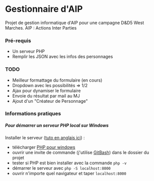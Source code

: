 # Gestionnaire d'AIP
Projet de gestion informatique d'AIP pour une campagne D&D5 West Marches.
AIP : Actions Inter Parties

### Pré-requis
* Un serveur PHP
* Remplir les JSON avec les infos des personnages

### TODO
* Meilleur formattage du formulaire (en cours)
* Dropdown avec les possibilités => 1/2
* Ajax pour dynamiser le formulaire
* Envoie du résultat par mail au MJ
* Ajout d'un "Créateur de Personnage"

### Informations pratiques
##### Pour démarrer un serveur PHP local sur Windows

Installer le serveur ([tuto en anglais ici](https://www.jeffgeerling.com/blog/2018/installing-php-7-and-composer-on-windows-10)) : 
* télécharger [PHP pour windows](https://windows.php.net/download/)
* ouvrir une invite de commande (j'utilise [GitBash](https://gitforwindows.org/)) dans le dossier du projet
* tester si PHP est bien installer avec la commande `php -v`
* démarrer le serveur avec `php -S localhost:8000`
* ouvrir n'importe quel navigateur et taper `localhost:8000`
